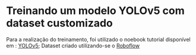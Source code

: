 # Treinando um modelo YOLOv5 com dataset customizado

Para a realização do treinamento, foi utilizado o noebook tutorial disponível em : [YOLOv5](https://github.com/ultralytics/yolov5/wiki/Train-Custom-Data);
Dataset criado utilizando-se o [Roboflow](https://roboflow.com/)
